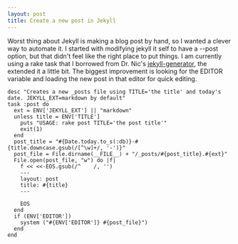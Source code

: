```yaml
---
layout: post
title: Create a new post in Jekyll
---
```


Worst thing about Jekyll is making a blog post by hand, so I wanted a clever way to automate it.  I started with modifying jekyll it self to have a --post option, but that didn't feel like the right place to put things.  I am currently using a rake task that I borrowed from Dr. Nic's [jekyll-generator](http://github.com/drnic/jekyll_generator/tree/master), the extended it a little bit.  The biggest improvement is looking for the EDITOR variable and loading the new post in that editor for quick editing. 

	desc "Creates a new _posts file using TITLE='the title' and today's date. JEKYLL_EXT=markdown by default"
	task :post do
	  ext = ENV['JEKYLL_EXT'] || "markdown"
	  unless title = ENV['TITLE']
		puts "USAGE: rake post TITLE='the post title'"
		exit(1)
	  end
	  post_title = "#{Date.today.to_s(:db)}-#{title.downcase.gsub(/[^\w]+/, '-')}"
	  post_file = File.dirname(__FILE__) + "/_posts/#{post_title}.#{ext}"
	  File.open(post_file, "w") do |f|
		f << <<-EOS.gsub(/^    /, '')
		---
		layout: post
		title: #{title}
		---
		
		EOS
	  end
	  if (ENV['EDITOR'])
		system ("#{ENV['EDITOR']} #{post_file}") 
	  end
	end


